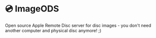 # &#128191; ImageODS
Open source Apple Remote Disc server for disc images - you don't need another computer and physical disc anymore! ;)